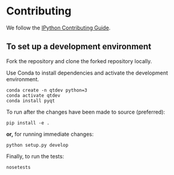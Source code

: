 # Contributing

We follow the [IPython Contributing Guide](https://github.com/ipython/ipython/blob/master/CONTRIBUTING.md).

## To set up a development environment

Fork the repository and clone the forked repository locally.

Use Conda to install dependencies and activate the development environment.

```
conda create -n qtdev python=3
conda activate qtdev
conda install pyqt
```

To run after the changes have been made to source (preferred):

```
pip install -e .
```

**or,** for running immediate changes:

```
python setup.py develop
```

Finally, to run the tests:

```
nosetests
```
